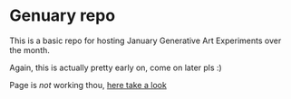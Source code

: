 # Genuary repo 

This is a basic repo for hosting January Generative Art Experiments over the month.

Again, this is actually pretty early on, come on later pls :) 

Page is *not* working thou, [here take a look](https://muyyii.github.io/genuary/)
